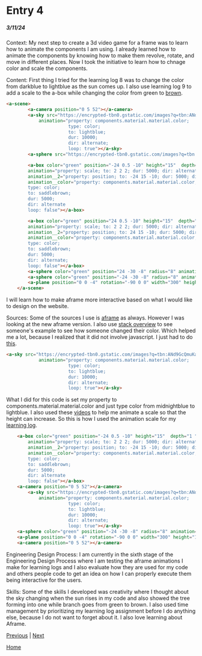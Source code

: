 # Entry 4
##### 3/11/24

Context: My next step to create a 3d video game for a frame was to learn how to animate the components I am using. I already learned how to animate the components by knowing how to make them revolve, rotate, and move in different places. Now I took the initiative to learn how to chnage color and scale the components.

Content: First thing I tried for the learning log 8 was to change the color from darkblue to lightblue as the sun comes up. I also use learning log 9 to add a scale to the a-box while changing the color from green to <a href="https://jsbin.com/ricuzunaki/edit?html,output">brown</a>.
```html
<a-scene>
        <a-camera position="0 5 52"></a-camera>
        <a-sky src="https://encrypted-tbn0.gstatic.com/images?q=tbn:ANd9GcQmuKayjQ5MSvKRRPMEvraM8D_H9Jx6tPovcw&usqp=CAU" color="midnightblue"
            animation="property: components.material.material.color;
                       type: color;
                       to: lightblue;
                       dur: 10000;
                       dir: alternate;
                       loop: true"></a-sky>
        <a-sphere src="https://encrypted-tbn0.gstatic.com/images?q=tbn:ANd9GcTpL29-azKl8xrOtZoq7oh7oT4oVnJdfdIuqA&usqp=CAU" position="0 -50 -30" radius="10" animation="property: position; to: 0 140 -140; dur: 10000; easing: linear; dir: alternate; loop: true"></a-sphere>

        <a-box color="green" position="-24 0.5 -10" height="15"  depth="1 "width="2"
        animation="property: scale; to: 2 2 2; dur: 5000; dir: alternate; easing: linear; loop: false"
        animation__2="property: position; to: -24 15 -10; dur: 5000; dir: alternate; easing: linear; loop: false"
        animation__color="property: components.material.material.color;
        type: color;
        to: saddlebrown;
        dur: 5000;
        dir: alternate
        loop: false"></a-box>

        <a-box color="green" position="24 0.5 -10" height="15"  depth="1 "width="2"
        animation="property: scale; to: 2 2 2; dur: 5000; dir: alternate; easing: linear; loop: false"
        animation__2="property: position; to: 24 15 -10; dur: 5000; dir: alternate; easing: linear; loop: false"
        animation__color="property: components.material.material.color;
        type: color;
        to: saddlebrown;
        dur: 5000;
        dir: alternate;
        loop: false"></a-box>
        <a-sphere color="green" position="24 -30 -8" radius="8" animation="property: position; to: 24 30 -10; dur: 5000; easing: linear; dir: alternate; loop: false"></a-sphere>
        <a-sphere color="green" position="-24 -30 -8" radius="8" animation="property: position; to: -24 30 -10; dur: 5000; easing: linear; dir: alternate; loop: false"></a-sphere>
        <a-plane position="0 0 -4" rotation="-90 0 0" width="300" height="100" repeat="2 1" src="https://encrypted-tbn0.gstatic.com/images?q=tbn:ANd9GcR5Rc2LohplON-jQVZpyTN9jxD0O4SwccJ9-g&usqp=CAU"></a-plane>
    </a-scene>
```
I will learn how to make aframe more interactive based on what I would like to design on the website.

Sources: Some of the sources I use is <a href="https://aframe.io/docs/1.5.0/components/animation.html">aframe</a> as always. However I was looking at the new aframe version. I also use
<a href="https://stackoverflow.com/questions/69709964/aframe-color-change">stack overview</a> to see someone's example to see how someone changed their color. Which helped me a lot, because I realized that it did not involve javascript. I just had to do <a href="https://jsbin.com/vavuqoluxu/edit?html,output">this</a>.
```html
<a-sky src="https://encrypted-tbn0.gstatic.com/images?q=tbn:ANd9GcQmuKayjQ5MSvKRRPMEvraM8D_H9Jx6tPovcw&usqp=CAU" color="midnightblue"
            animation="property: components.material.material.color;
                       type: color;
                       to: lightblue;
                       dur: 10000;
                       dir: alternate;
                       loop: true"></a-sky>
```
What I did for this code is set my property to components.material.material.color and just type color from midnightblue to lightblue. I also used these <a href="https://www.youtube.com/watch?v=p3mNNZ356Ko">videos</a> to help me animate a scale so that the height can increase.
So this is how I used the animation scale for my <a href="https://jsbin.com/vavuqoluxu/edit?html,output">learning log</a>.
```html
    <a-box color="green" position="-24 0.5 -10" height="15"  depth="1 "width="2"
        animation="property: scale; to: 2 2 2; dur: 5000; dir: alternate; easing: linear; loop: false"
        animation__2="property: position; to: -24 15 -10; dur: 5000; dir: alternate; easing: linear; loop: false"
        animation__color="property: components.material.material.color;
        type: color;
        to: saddlebrown;
        dur: 5000;
        dir: alternate
        loop: false"></a-box>
    <a-camera position="0 5 52"></a-camera>
        <a-sky src="https://encrypted-tbn0.gstatic.com/images?q=tbn:ANd9GcQmuKayjQ5MSvKRRPMEvraM8D_H9Jx6tPovcw&usqp=CAU" color="midnightblue"
            animation="property: components.material.material.color;
                       type: color;
                       to: lightblue;
                       dur: 10000;
                       dir: alternate;
                       loop: true"></a-sky>
    <a-sphere color="green" position="-24 -30 -8" radius="8" animation="property: position; to: -24 30 -10; dur: 5000; easing: linear; dir: alternate; loop: false"></a-sphere>
    <a-plane position="0 0 -4" rotation="-90 0 0" width="300" height="100" repeat="2 1" src="https://encrypted-tbn0.gstatic.com/images?q=tbn:ANd9GcR5Rc2LohplON-jQVZpyTN9jxD0O4SwccJ9-g&usqp=CAU"></a-plane>
    <a-camera position="0 5 52"></a-camera>
```
Engineering Design Process: I am currently in the sixth stage of the Engineering Design Process where I am testing the aframe animations I make for learning logs and I also evaluate how they are used for my code and others people code to get an idea on how I can properly execute them being interactive for the users.

Skills: Some of the skills I developed was creativity where I thought about the sky changing when the sun rises in my code and also showed the tree forming into one while branch goes from green to brown. I also used time management by prioritizing my learning log assignment before I do anything else, because I do not want to forget about it. I also love learning about Aframe.

[Previous](entry03.md) | [Next](entry05.md)

[Home](../README.md)